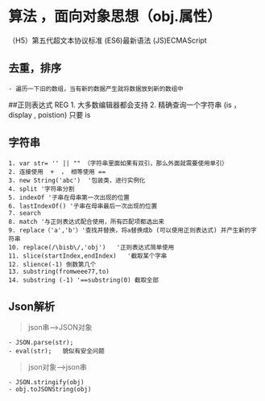 # 算法 ，面向对象思想（obj.属性）
（H5）第五代超文本协议标准 (ES6)最新语法  (JS)ECMAScript
## 去重，排序
	- 遍历一下旧的数组，当有新的数据产生就将数据放到新的数组中

##正则表达式 REG
	1. 大多数编辑器都会支持
	2. 精确查询一个字符串 (is ，display , poistion) 只要 is

## 字符串
> 
	1. var str= '' || "" （字符串里面如果有双引，那么外面就需要使用单引）
	2. 连接使用  +  ， 相等使用 ==
	3. new String('abc')  '包装类，进行实例化
	4. split '字符串分割
	5. indexOf '子串在母串第一次出现的位置
	6. lastIndexOf() '子串在母串最后一次出现的位置
	7. search 
	8. match '与正则表达式配合使用，所有匹配项都选出来
	9. replace（'a','b'）'查找并替换，将a替换成b (可以使用正则表达式) 并产生新的字符串
	10. replace(/\bisb\/,'obj')   '正则表达式简单使用
	11. slice(startIndex,endIndex)   '截取某个字串 
	12. slience(-1) 倒数第几个
	13. substring(fromweee77,to)   
	14. substring (-1) '==substring(0) 截取全部


## Json解析

> json串—>JSON对象
> 
	- JSON.parse(str);
	- eval(str);   貌似有安全问题
	
> json对象—>json串
>
	- JSON.stringify(obj)  
 	- obj.toJSONString(obj)